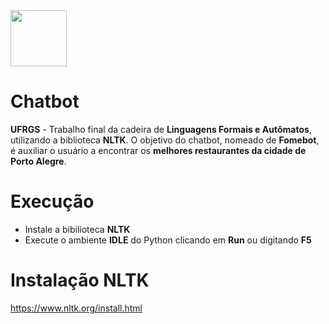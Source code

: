 <img src="https://user-images.githubusercontent.com/38113015/111561810-d5a0b500-8773-11eb-89d5-571b53f515cd.png" width="90"> 

# Chatbot

<b>UFRGS</b> - Trabalho final da cadeira de <b>Linguagens Formais e Autômatos</b>, utilizando a biblioteca <b>NLTK</b>.
O objetivo do chatbot, nomeado de <b>Fomebot</b>, é auxiliar o usuário a encontrar os <b>melhores restaurantes da cidade de Porto Alegre</b>.

# Execução

<ul>
  <li>Instale a bibilioteca <b>NLTK</b></li>
  <li>Execute o ambiente <b>IDLE</b> do Python clicando em <b>Run</b> ou digitando <b>F5</b></li>
</ul>

# Instalação NLTK

https://www.nltk.org/install.html
